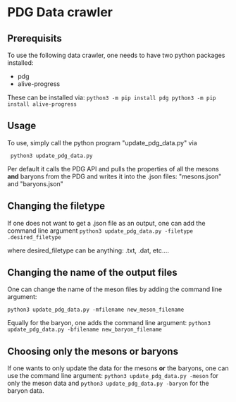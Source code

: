 # PDG Data crawler

## Prerequisits
To use the following data crawler, one needs to have two python packages installed:
- pdg
- alive-progress

These can be installed via:
``
python3 -m pip install pdg
python3 -m pip install alive-progress
``

## Usage
To use, simply call the python program "update_pdg_data.py" via


`` 
python3 update_pdg_data.py 
``

Per default it calls the PDG API and pulls the properties of all the mesons **and** baryons from the PDG and 
writes it into the .json files: "mesons.json" and "baryons.json"

## Changing the filetype
If one does not want to get a .json file as an output, one can add the command line argument
``
python3 update_pdg_data.py -filetype .desired_filetype
``

where desired_filetype can be anything: .txt, .dat, etc....


## Changing the name of the output files
One can change the name of the meson files by adding the command line argument:

``
python3 update_pdg_data.py -mfilename new_meson_filename
``

Equally for the baryon, one adds the command line argument:
``
python3 update_pdg_data.py -bfilename new_baryon_filename
``

## Choosing only the mesons or baryons
If one wants to only update the data for the mesons **or** the baryons, one can use the command line argument:
``
python3 update_pdg_data.py -meson
``
for only the meson data and 
``
python3 update_pdg_data.py -baryon
``
for the baryon data.
